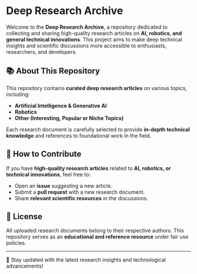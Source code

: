 # Deep Research Archive

Welcome to the **Deep Research Archive**, a repository dedicated to collecting and sharing high-quality research articles on **AI, robotics, and general technical innovations**. This project aims to make deep technical insights and scientific discussions more accessible to enthusiasts, researchers, and developers.

## 📚 About This Repository

This repository contains **curated deep research articles** on various topics, including:

- **Artificial Intelligence & Generative AI**
- **Robotics**
- **Other (Interesting, Popular or Niche Topics)**

Each research document is carefully selected to provide **in-depth technical knowledge** and references to foundational work in the field.

## 🚀 How to Contribute

If you have **high-quality research articles** related to **AI, robotics, or technical innovations**, feel free to:

- Open an **issue** suggesting a new article.
- Submit a **pull request** with a new research document.
- Share **relevant scientific resources** in the discussions.

## 📜 License

All uploaded research documents belong to their respective authors. This repository serves as an **educational and reference resource** under fair use policies.

---

📢 Stay updated with the latest research insights and technological advancements!
